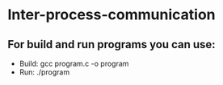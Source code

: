# Inter-process-communication

## For build and run programs you can use:
- Build: gcc program.c -o program
- Run: ./program

